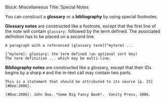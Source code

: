 Block: Miscellaneous
Title: Special Notes

You can construct a **glossary** or a **bibliography** by using special footnotes.

**Glossary notes** are constructed like a footnote, except that the first line of the note
will contain `glossary:` followed by the term defined. The associated definition has to be
placed on a second line.

    A paragraph with a referenced [glossary term][^myterm] ...

    [^myterm]: glossary: the term defined (an optional sort key)
    The term definition ... which may be multi-line.

**Bibliography notes** are constructed like a glossary, except that their IDs begins by a
sharp `#` and the in-text call may contain two parts.

    This is a statement that should be attributed to its source [p. 23][#Doe:2006].

    [#Doe:2006]: John Doe. *Some Big Fancy Book*.  Vanity Press, 2006.
